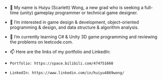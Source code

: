 - 👋 My name is Huiyu (Scarlett) Wong, a new grad who is seeking a full-time (unity) gameplay programmer or technical game designer. 
- 👀 I’m interested in game design & development, object-oriented programming & design, and data structure & algorithm analysis. 
- 🌱 I’m currently learning C# & Unity 3D game programming and reviewing the problems on leetcode.com.
- 📫 Here are the links of my portfolio and LinkedIn:

-     Portfolio: https://space.bilibili.com/474751660 
-     LinkedIn: https://www.linkedin.com/in/huiyu4869wong/




